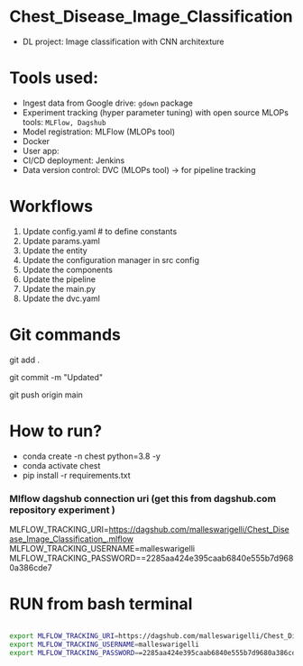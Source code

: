 

# Chest_Disease_Image_Classification
- DL project: Image classification with CNN architexture

# Tools used:
- Ingest data from Google drive: `gdown` package
- Experiment tracking (hyper parameter tuning) with open source MLOPs tools: `MLFlow, Dagshub` 
- Model registration: MLFlow (MLOPs tool)
- Docker
- User app: 
- CI/CD deployment: Jenkins
- Data version control: DVC (MLOPs tool) -> for pipeline tracking

# Workflows
1. Update config.yaml # to define constants
2. Update params.yaml
3. Update the entity
4. Update the configuration manager in src config
5. Update the components
6. Update the pipeline
7. Update the main.py
8. Update the dvc.yaml


# Git commands
git add .

git commit -m "Updated"

git push origin main

# How to run?
- conda create -n chest python=3.8 -y
- conda activate chest
- pip install -r requirements.txt


### Mlflow dagshub connection uri (get this from dagshub.com repository experiment )
MLFLOW_TRACKING_URI=https://dagshub.com/malleswarigelli/Chest_Disease_Image_Classification_.mlflow \
MLFLOW_TRACKING_USERNAME=malleswarigelli \
MLFLOW_TRACKING_PASSWORD==2285aa424e395caab6840e555b7d9680a386cde7

# RUN from bash terminal

```bash

export MLFLOW_TRACKING_URI=https://dagshub.com/malleswarigelli/Chest_Disease_Image_Classification_.mlflow
export MLFLOW_TRACKING_USERNAME=malleswarigelli
export MLFLOW_TRACKING_PASSWORD==2285aa424e395caab6840e555b7d9680a386cde7

```